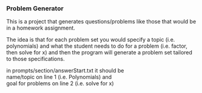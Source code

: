 ### Problem Generator

This is a project that generates questions/problems like those that would be in a homework assignment.  

The idea is that for each problem set you would specify a topic (i.e. polynomials) and what the student needs to do for a problem (i.e. factor, then solve for x) and then the program will generate a problem set tailored to those specifications.

in prompts/section/answerStart.txt it should be  
name/topic on line 1 (i.e. Polynomials) and  
goal for problems on line 2 (i.e. solve for x)  